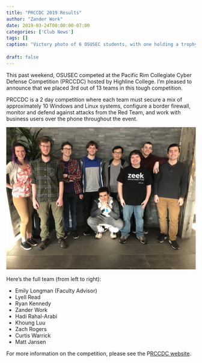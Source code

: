```yaml
---
title: "PRCCDC 2019 Results"
author: "Zander Work"
date: 2019-03-24T00:00:00-07:00
categories: ['Club News']
tags: []
caption: "Victory photo of 6 OSUSEC students, with one holding a trophy"

draft: false
---
```


This past weekend, OSUSEC competed at the Pacific Rim Collegiate Cyber Defense Competition (PRCCDC) hosted by Highline College. I’m pleased to announce that we placed 3rd out of 13 teams in this tough competition.

PRCCDC is a 2 day competition where each team must secure a mix of approximately 10 Windows and Linux systems, configure a border firewall, monitor and defend against attacks from the Red Team, and work with business users over the phone throughout the event.

!["Photo of full team for PRCCDC 2019 and Emily Longman"](/static/blog/prccdc-2019-results-everyone.jpg)

Here’s the full team (from left to right):

- Emily Longman (Faculty Advisor)
- Lyell Read
- Ryan Kennedy
- Zander Work
- Hadi Rahal-Arabi
- Khoung Luu
- Zach Rogers
- Curtis Warrick
- Matt Jansen

For more information on the competition, please see the P[RCCDC website](http://prccdc.org/).
